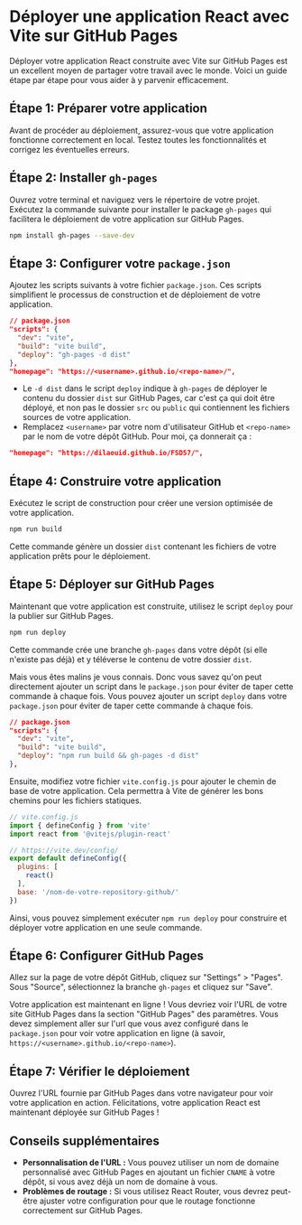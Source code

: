 # Déployer une application React avec Vite sur GitHub Pages

Déployer votre application React construite avec Vite sur GitHub Pages est un excellent moyen de partager votre travail avec le monde. Voici un guide étape par étape pour vous aider à y parvenir efficacement.

## Étape 1: Préparer votre application

Avant de procéder au déploiement, assurez-vous que votre application fonctionne correctement en local. Testez toutes les fonctionnalités et corrigez les éventuelles erreurs.

## Étape 2: Installer `gh-pages`

Ouvrez votre terminal et naviguez vers le répertoire de votre projet. Exécutez la commande suivante pour installer le package `gh-pages` qui facilitera le déploiement de votre application sur GitHub Pages.

```bash
npm install gh-pages --save-dev
```

## Étape 3: Configurer votre `package.json`

Ajoutez les scripts suivants à votre fichier `package.json`. Ces scripts simplifient le processus de construction et de déploiement de votre application.

```json
// package.json
"scripts": {
  "dev": "vite",
  "build": "vite build",
  "deploy": "gh-pages -d dist"
},
"homepage": "https://<username>.github.io/<repo-name>/",
```

- Le `-d dist` dans le script `deploy` indique à `gh-pages` de déployer le contenu du dossier `dist` sur GitHub Pages, car c'est ça qui doit être déployé, et non pas le dossier `src` ou `public` qui contiennent les fichiers sources de votre application.
- Remplacez `<username>` par votre nom d'utilisateur GitHub et `<repo-name>` par le nom de votre dépôt GitHub.
Pour moi, ça donnerait ça :

```json
"homepage": "https://dilaouid.github.io/FSD57/",
```

## Étape 4: Construire votre application

Exécutez le script de construction pour créer une version optimisée de votre application.

```bash
npm run build
```

Cette commande génère un dossier `dist` contenant les fichiers de votre application prêts pour le déploiement.

## Étape 5: Déployer sur GitHub Pages

Maintenant que votre application est construite, utilisez le script `deploy` pour la publier sur GitHub Pages.

```bash
npm run deploy
```

Cette commande crée une branche `gh-pages` dans votre dépôt (si elle n'existe pas déjà) et y téléverse le contenu de votre dossier `dist`.

Mais vous êtes malins je vous connais. Donc vous savez qu'on peut directement ajouter un script dans le `package.json` pour éviter de taper cette commande à chaque fois. Vous pouvez ajouter un script `deploy` dans votre `package.json` pour éviter de taper cette commande à chaque fois.

```json
// package.json
"scripts": {
  "dev": "vite",
  "build": "vite build",
  "deploy": "npm run build && gh-pages -d dist"
},
```

Ensuite, modifiez votre fichier `vite.config.js` pour ajouter le chemin de base de votre application. Cela permettra à Vite de générer les bons chemins pour les fichiers statiques.

```js
// vite.config.js
import { defineConfig } from 'vite'
import react from '@vitejs/plugin-react'

// https://vite.dev/config/
export default defineConfig({
  plugins: [
    react()
  ],
  base: '/nom-de-votre-repository-github/' 
})
```

Ainsi, vous pouvez simplement exécuter `npm run deploy` pour construire et déployer votre application en une seule commande.

## Étape 6: Configurer GitHub Pages

Allez sur la page de votre dépôt GitHub, cliquez sur "Settings" > "Pages". Sous "Source", sélectionnez la branche `gh-pages` et cliquez sur "Save".

Votre application est maintenant en ligne ! Vous devriez voir l'URL de votre site GitHub Pages dans la section "GitHub Pages" des paramètres. Vous devez simplement aller sur l'url que vous avez configuré dans le `package.json` pour voir votre application en ligne (à savoir, `https://<username>.github.io/<repo-name>`).

## Étape 7: Vérifier le déploiement

Ouvrez l'URL fournie par GitHub Pages dans votre navigateur pour voir votre application en action. Félicitations, votre application React est maintenant déployée sur GitHub Pages !

## Conseils supplémentaires

- **Personnalisation de l'URL :** Vous pouvez utiliser un nom de domaine personnalisé avec GitHub Pages en ajoutant un fichier `CNAME` à votre dépôt, si vous avez déjà un nom de domaine à vous.
- **Problèmes de routage :** Si vous utilisez React Router, vous devrez peut-être ajuster votre configuration pour que le routage fonctionne correctement sur GitHub Pages.

